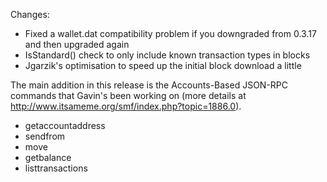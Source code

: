 Changes:
* Fixed a wallet.dat compatibility problem if you downgraded from 0.3.17 and then upgraded again
* IsStandard() check to only include known transaction types in blocks
* Jgarzik's optimisation to speed up the initial block download a little

The main addition in this release is the Accounts-Based JSON-RPC commands that Gavin's been working on (more details at http://www.itsameme.org/smf/index.php?topic=1886.0).  
* getaccountaddress
* sendfrom
* move
* getbalance
* listtransactions
